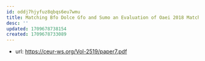 ```yaml
---
id: oddj7hjyfuz8qbqs6eu7wmu
title: Matching Bfo Dolce Gfo and Sumo an Evaluation of Oaei 2018 Matching Systems
desc: ''
updated: 1709678738154
created: 1709678733089
---
```


- url: https://ceur-ws.org/Vol-2519/paper7.pdf